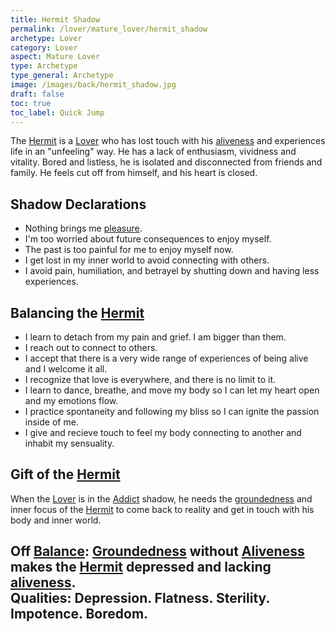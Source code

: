 ```yaml
---
title: Hermit Shadow
permalink: /lover/mature_lover/hermit_shadow
archetype: Lover
category: Lover
aspect: Mature Lover
type: Archetype
type_general: Archetype
image: /images/back/hermit_shadow.jpg
draft: false
toc: true
toc_label: Quick Jump
---
```

 The [Hermit](/lover/mature_lover/hermit_shadow) is a [Lover](/[lover](/lover/mature_lover)/mature_lover) who has lost touch with his [aliveness](/lover/mature_lover/aliveness) and experiences life in an "unfeeling" way. He has a lack of enthusiasm, vividness and vitality. Bored and listless, he is isolated and disconnected from friends and family. He feels cut off from himself, and his heart is closed.   
  
  
## Shadow Declarations  
- Nothing brings me [pleasure](/lover/heart/care_giver/pleasure).   
- I'm too worried about future consequences to enjoy myself.  
- The past is too painful for me to enjoy myself now.   
- I get lost in my inner world to avoid connecting with others.   
- I avoid pain, humiliation, and betrayel by shutting down and having less experiences.  
  
  
## Balancing the [Hermit](/lover/mature_lover/hermit_shadow)  
- I learn to detach from my pain and grief. I am bigger than them.   
- I reach out to connect to others.  
- I accept that there is a very wide range of experiences of being alive and I welcome it all.  
- I recognize that love is everywhere, and there is no limit to it.  
- I learn to dance, breathe, and move my body so I can let my heart open and my emotions flow.  
- I practice spontaneity and following my bliss so I can ignite the passion inside of me.   
- I give and recieve touch to feel my body connecting to another and inhabit my sensuality.  
  
  
## Gift of the [Hermit](/lover/mature_lover/hermit_shadow)  
When the [Lover](/[lover](/lover/mature_lover)/mature_lover) is in the [Addict](/lover/mature_lover/addict_shadow) shadow, he needs the [groundedness](/lover/mature_lover/groundedness) and inner focus of the [Hermit](/lover/mature_lover/hermit_shadow) to come back to reality and get in touch with his body and inner world.  
  
**Off [Balance](/king/body/ruler_and_judge/[balance](/king/body/ruler_and_judge/balance)):** [Groundedness](/lover/mature_lover/[groundedness](/lover/mature_lover/groundedness)) without [Aliveness](/lover/mature_lover/[aliveness](/lover/mature_lover/aliveness)) makes the [Hermit](/lover/mature_lover/hermit_shadow) depressed and lacking [aliveness](/lover/mature_lover/aliveness).  
**Qualities:** Depression. Flatness. Sterility. Impotence. Boredom. 
---
